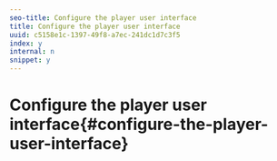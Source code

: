 ```yaml
---
seo-title: Configure the player user interface
title: Configure the player user interface
uuid: c5158e1c-1397-49f8-a7ec-241dc1d7c3f5
index: y
internal: n
snippet: y
---
```


# Configure the player user interface{#configure-the-player-user-interface}

